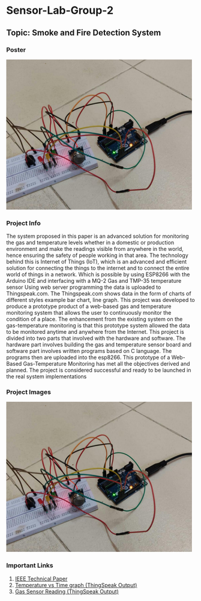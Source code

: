 # Sensor-Lab-Group-2

## Topic: Smoke and Fire Detection System

### Poster
<img src="https://raw.githubusercontent.com/yashfalke77/Sensor-Lab-Group-2/main/sensor%20output.jpeg" height="400" alt="project image">

### Project Info

<p>
  The system proposed in this paper is an advanced solution for monitoring the gas and temperature levels whether in a domestic or production environment and make the readings visible from anywhere in the world, hence ensuring the safety of people working in that area. The technology behind this is Internet of Things (IoT), which is an advanced and efficient solution for connecting the things to the internet and to connect the entire world of things in a network. Which is possible by using ESP8266 with the Arduino IDE and interfacing with a MQ-2 Gas and TMP-35 temperature sensor Using web server programming the data is uploaded to Thingspeak.com. The Thingspeak.com shows data in the form of charts of different styles example bar chart, line graph. This project was developed to produce a prototype product of a web-based gas and temperature monitoring system that allows the user to continuously monitor the condition of a place. The enhancement from the existing system on the gas-temperature monitoring is that this prototype system allowed the data to be monitored anytime and anywhere from the Internet. This project is divided into two parts that involved with the hardware and software. The hardware part involves building the gas and temperature sensor board and software part involves written programs based on C language. The programs then are uploaded into the esp8266. This prototype of a Web-Based Gas-Temperature Monitoring has met all the objectives derived and planned. The project is considered successful and ready to be launched in the real system implementations
</p>

### Project Images

<img src="https://raw.githubusercontent.com/yashfalke77/Sensor-Lab-Group-2/main/sensor%20output.jpeg" height="400" alt="project image">

### Important Links
<ol>
  <li><a href="https://docs.google.com/document/d/1sJJKRmHoYlfxx2PBe-qIO_fIXKhwwT4l/edit?usp=sharing&ouid=104356587363715839705&rtpof=true&sd=true">IEEE Technical Paper</a></li>
  <li><a href="https://thingspeak.com/channels/1653926/charts/2?bgcolor=%23ffffff&color=%23d62020&dynamic=true&results=60&title=Temperature+Reading&type=column"> Temperature vs Time graph (ThingSpeak Output) </a></li>
  <li><a href="https://thingspeak.com/channels/1653926/charts/1?bgcolor=%23ffffff&color=%23d62020&dynamic=true&results=60&title=Gas+Sensor+Reading&type=column&xaxis=Time&yaxismin=0"> Gas Sensor Reading (ThingSpeak Output) </a></li>
</ol>

